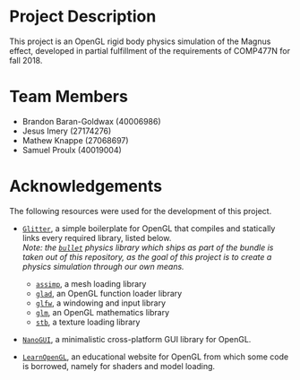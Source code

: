 # Project Description
This project is an OpenGL rigid body physics simulation of the Magnus effect, developed in partial fulfillment of the requirements of COMP477N for fall 2018.

# Team Members
* Brandon Baran-Goldwax (40006986)
* Jesus Imery (27174276)
* Mathew Knappe (27068697)
* Samuel Proulx (40019004)

# Acknowledgements
The following resources were used for the development of this project.

* [`Glitter`](https://github.com/Polytonic/Glitter), a simple boilerplate for OpenGL that compiles and statically links every required library, listed below.  
_Note: the [`bullet`](https://github.com/bulletphysics/bullet3) physics library which ships as part of the bundle is taken out of this repository, as the goal of this project is to create a physics simulation through our own means._

  * [`assimp`](https://github.com/assimp/assimp), a mesh loading library
  * [`glad`](https://github.com/Dav1dde/glad), an OpenGL function loader    library
  * [`glfw`](https://github.com/glfw/glfw), a windowing and input library
  * [`glm`](https://github.com/g-truc/glm), an OpenGL mathematics library
  * [`stb`](https://github.com/nothings/stb), a texture loading library

* [`NanoGUI`](https://github.com/wjakob/nanogui), a minimalistic cross-platform GUI library for OpenGL.

* [`LearnOpenGL`](https://learnopengl.com/), an educational website for OpenGL from which some code is borrowed, namely for shaders and model loading.